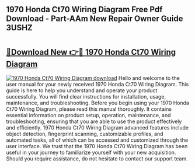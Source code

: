 ## 1970 Honda Ct70 Wiring Diagram Free Pdf Download - Part-AAm New Repair Owner Guide 3USHZ

# <h2><a href="http://dfjjfov.blite.top/?on=1970+Honda+Ct70+Wiring+Diagram">🔗Download New 👉🔴 1970 Honda Ct70 Wiring Diagram</a></h2>

[![1970 Honda Ct70 Wiring Diagram download](https://i.imgur.com/lujVjoI.png)](http://dfjjfov.blite.top/?on=1970+Honda+Ct70+Wiring+Diagram)
Hello and welcome to the user manual for your newly received 1970 Honda Ct70 Wiring Diagram. This guide is here to help you understand and operate your product successfully. You will find clear instructions for installation, usage, maintenance, and troubleshooting. Before you begin using your 1970 Honda Ct70 Wiring Diagram, please read this manual thoroughly. It contains essential information on product setup, operation, maintenance, and troubleshooting, ensuring that you are able to use the product effectively and efficiently. 1970 Honda Ct70 Wiring Diagram advanced features include object detection, fingerprint scanning, customizable profiles, and automated tasks, all of which can be accessed and customized through the user interface. We trust that the 1970 Honda Ct70 Wiring Diagram has been useful in your journey to familiarize yourself with your new acquisition. Should you require assistance, do not hesitate to contact our support team.
